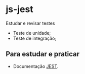 # js-jest 

Estudar e revisar testes
- Teste de unidade;
- Teste de integração;

## Para estudar e praticar
* Documentação [JEST](https://jestjs.io/pt-BR/docs/getting-started).
